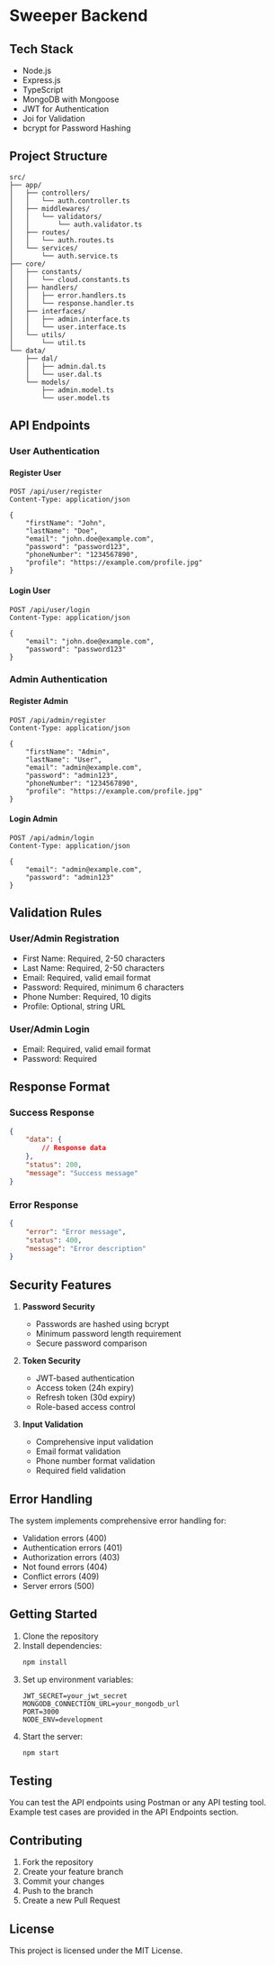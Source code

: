 # Sweeper Backend
## Tech Stack

- Node.js
- Express.js
- TypeScript
- MongoDB with Mongoose
- JWT for Authentication
- Joi for Validation
- bcrypt for Password Hashing

## Project Structure

```
src/
├── app/
│   ├── controllers/
│   │   └── auth.controller.ts
│   ├── middlewares/
│   │   └── validators/
│   │       └── auth.validator.ts
│   ├── routes/
│   │   └── auth.routes.ts
│   └── services/
│       └── auth.service.ts
├── core/
│   ├── constants/
│   │   └── cloud.constants.ts
│   ├── handlers/
│   │   ├── error.handlers.ts
│   │   └── response.handler.ts
│   ├── interfaces/
│   │   ├── admin.interface.ts
│   │   └── user.interface.ts
│   └── utils/
│       └── util.ts
└── data/
    ├── dal/
    │   ├── admin.dal.ts
    │   └── user.dal.ts
    └── models/
        ├── admin.model.ts
        └── user.model.ts
```

## API Endpoints

### User Authentication

#### Register User
```http
POST /api/user/register
Content-Type: application/json

{
    "firstName": "John",
    "lastName": "Doe",
    "email": "john.doe@example.com",
    "password": "password123",
    "phoneNumber": "1234567890",
    "profile": "https://example.com/profile.jpg"
}
```

#### Login User
```http
POST /api/user/login
Content-Type: application/json

{
    "email": "john.doe@example.com",
    "password": "password123"
}
```

### Admin Authentication

#### Register Admin
```http
POST /api/admin/register
Content-Type: application/json

{
    "firstName": "Admin",
    "lastName": "User",
    "email": "admin@example.com",
    "password": "admin123",
    "phoneNumber": "1234567890",
    "profile": "https://example.com/profile.jpg"
}
```

#### Login Admin
```http
POST /api/admin/login
Content-Type: application/json

{
    "email": "admin@example.com",
    "password": "admin123"
}
```

## Validation Rules

### User/Admin Registration
- First Name: Required, 2-50 characters
- Last Name: Required, 2-50 characters
- Email: Required, valid email format
- Password: Required, minimum 6 characters
- Phone Number: Required, 10 digits
- Profile: Optional, string URL

### User/Admin Login
- Email: Required, valid email format
- Password: Required

## Response Format

### Success Response
```json
{
    "data": {
        // Response data
    },
    "status": 200,
    "message": "Success message"
}
```

### Error Response
```json
{
    "error": "Error message",
    "status": 400,
    "message": "Error description"
}
```

## Security Features

1. **Password Security**
   - Passwords are hashed using bcrypt
   - Minimum password length requirement
   - Secure password comparison

2. **Token Security**
   - JWT-based authentication
   - Access token (24h expiry)
   - Refresh token (30d expiry)
   - Role-based access control

3. **Input Validation**
   - Comprehensive input validation
   - Email format validation
   - Phone number format validation
   - Required field validation

## Error Handling

The system implements comprehensive error handling for:
- Validation errors (400)
- Authentication errors (401)
- Authorization errors (403)
- Not found errors (404)
- Conflict errors (409)
- Server errors (500)

## Getting Started

1. Clone the repository
2. Install dependencies:
   ```bash
   npm install
   ```
3. Set up environment variables:
   ```env
   JWT_SECRET=your_jwt_secret
   MONGODB_CONNECTION_URL=your_mongodb_url
   PORT=3000
   NODE_ENV=development
   ```
4. Start the server:
   ```bash
   npm start
   ```

## Testing

You can test the API endpoints using Postman or any API testing tool. Example test cases are provided in the API Endpoints section.

## Contributing

1. Fork the repository
2. Create your feature branch
3. Commit your changes
4. Push to the branch
5. Create a new Pull Request

## License

This project is licensed under the MIT License. 